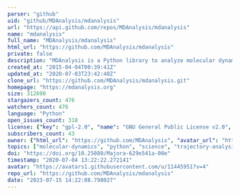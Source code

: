 ```yaml
---
parser: "github"
uid: "github/MDAnalysis/mdanalysis"
url: "https://api.github.com/repos/MDAnalysis/mdanalysis"
name: "mdanalysis"
full_name: "MDAnalysis/mdanalysis"
html_url: "https://github.com/MDAnalysis/mdanalysis"
private: false
description: "MDAnalysis is a Python library to analyze molecular dynamics trajectories."
created_at: "2015-04-04T00:39:41Z"
updated_at: "2020-07-03T23:42:40Z"
clone_url: "https://github.com/MDAnalysis/mdanalysis.git"
homepage: "https://mdanalysis.org"
size: 312698
stargazers_count: 476
watchers_count: 476
language: "Python"
open_issues_count: 318
license: {"key": "gpl-2.0", "name": "GNU General Public License v2.0", "spdx_id": "GPL-2.0", "url": "https://api.github.com/licenses/gpl-2.0", "node_id": "MDc6TGljZW5zZTg="}
subscribers_count: 43
owner: {"html_url": "https://github.com/MDAnalysis", "avatar_url": "https://avatars1.githubusercontent.com/u/11445951?v=4", "login": "MDAnalysis", "type": "Organization"}
topics: ["molecular-dynamics", "python", "science", "trajectory-analysis", "molecular-simulation", "molecular-dynamics-simulation", "mdanalysis", "computational-chemistry"]
doi: "https://doi.org/10.25080/Majora-629e541a-00e"
timestamp: "2020-07-04 13:22:22.272141"
avatar: "https://avatars1.githubusercontent.com/u/11445951?v=4"
repo_url: "https://github.com/MDAnalysis/mdanalysis"
date: "2023-07-15 14:22:08.798027"
---
```

